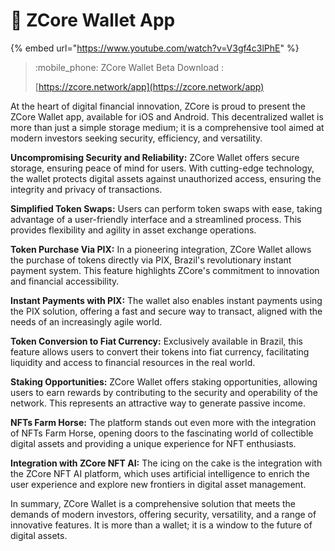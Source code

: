 # 📱 ZCore Wallet App

{% embed url="https://www.youtube.com/watch?v=V3gf4c3lPhE" %}

> :mobile_phone: ZCore Wallet Beta Download :
>
> [https://zcore.network/app](https://zcore.network/app)

At the heart of digital financial innovation, ZCore is proud to present the ZCore Wallet app, available for iOS and Android. This decentralized wallet is more than just a simple storage medium; it is a comprehensive tool aimed at modern investors seeking security, efficiency, and versatility.

**Uncompromising Security and Reliability:** ZCore Wallet offers secure storage, ensuring peace of mind for users. With cutting-edge technology, the wallet protects digital assets against unauthorized access, ensuring the integrity and privacy of transactions.

**Simplified Token Swaps:** Users can perform token swaps with ease, taking advantage of a user-friendly interface and a streamlined process. This provides flexibility and agility in asset exchange operations.

**Token Purchase Via PIX:** In a pioneering integration, ZCore Wallet allows the purchase of tokens directly via PIX, Brazil's revolutionary instant payment system. This feature highlights ZCore's commitment to innovation and financial accessibility.

**Instant Payments with PIX:** The wallet also enables instant payments using the PIX solution, offering a fast and secure way to transact, aligned with the needs of an increasingly agile world.

**Token Conversion to Fiat Currency:** Exclusively available in Brazil, this feature allows users to convert their tokens into fiat currency, facilitating liquidity and access to financial resources in the real world.

**Staking Opportunities:** ZCore Wallet offers staking opportunities, allowing users to earn rewards by contributing to the security and operability of the network. This represents an attractive way to generate passive income.

**NFTs Farm Horse:** The platform stands out even more with the integration of NFTs Farm Horse, opening doors to the fascinating world of collectible digital assets and providing a unique experience for NFT enthusiasts.

**Integration with ZCore NFT AI:** The icing on the cake is the integration with the ZCore NFT AI platform, which uses artificial intelligence to enrich the user experience and explore new frontiers in digital asset management.

In summary, ZCore Wallet is a comprehensive solution that meets the demands of modern investors, offering security, versatility, and a range of innovative features. It is more than a wallet; it is a window to the future of digital assets.

